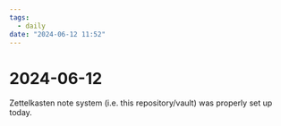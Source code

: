 ```yaml
---
tags:
  - daily
date: "2024-06-12 11:52"
---
```

# 2024-06-12 

Zettelkasten note system (i.e. this repository/vault) was properly set up today.